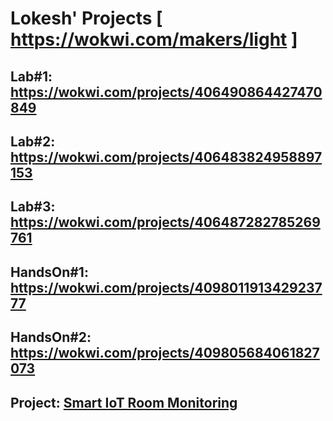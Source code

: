 # Lokesh' Projects [ https://wokwi.com/makers/light ]

## Lab#1: https://wokwi.com/projects/406490864427470849

## Lab#2: https://wokwi.com/projects/406483824958897153

## Lab#3: https://wokwi.com/projects/406487282785269761

## HandsOn#1: https://wokwi.com/projects/409801191342923777

## HandsOn#2: https://wokwi.com/projects/409805684061827073 

## Project: [ Smart IoT Room Monitoring ](https://wokwi.com/projects/412824490331720705)
